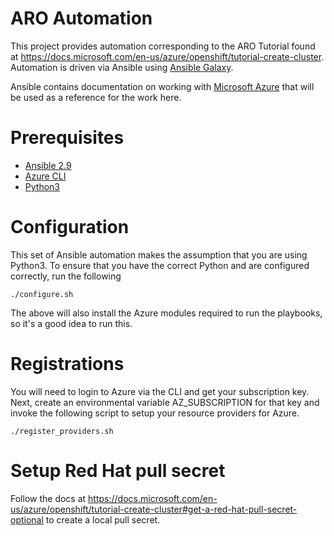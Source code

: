 # ARO Automation

This project provides automation corresponding to the ARO Tutorial found at https://docs.microsoft.com/en-us/azure/openshift/tutorial-create-cluster.  Automation is driven via Ansible using [Ansible Galaxy](https://galaxy.ansible.com/).

Ansible contains documentation on working with [Microsoft Azure](https://docs.ansible.com/ansible/2.9/scenario_guides/guide_azure.html) that will be used as a reference for the work here.

# Prerequisites

- [Ansible 2.9](https://docs.ansible.com/ansible/2.9/installation_guide/intro_installation.html)
- [Azure CLI](https://docs.microsoft.com/en-us/cli/azure/install-azure-cli)
- [Python3](https://www.python.org/downloads/)

# Configuration
This set of Ansible automation makes the assumption that you are using Python3.  To ensure that you have the correct Python and are configured correctly, run the following

`./configure.sh`

The above will also install the Azure modules required to run the playbooks, so it's a good idea to run this.

# Registrations

You will need to login to Azure via the CLI and get your subscription key.  Next, create an environmental variable AZ_SUBSCRIPTION for that key and invoke the following script to setup your resource providers for Azure.

`./register_providers.sh`

# Setup Red Hat pull secret

Follow the docs at https://docs.microsoft.com/en-us/azure/openshift/tutorial-create-cluster#get-a-red-hat-pull-secret-optional to create a local pull secret.

